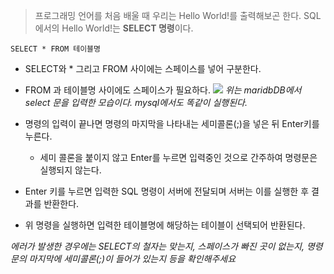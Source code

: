 > 프로그래밍 언어를 처음 배울 때 우리는 Hello World!를 출력해보곤 한다. SQL에서의 Hello World!는 **SELECT 명령**이다.

```
SELECT * FROM 테이블명
```
- SELECT와 * 그리고 FROM 사이에는 스페이스를 넣어 구분한다.
- FROM 과 테이블명 사이에도 스페이스가 필요하다.
![](https://images.velog.io/images/rimi0108/post/bb916790-4d83-434f-bf91-de4306e80084/%E1%84%89%E1%85%B3%E1%84%8F%E1%85%B3%E1%84%85%E1%85%B5%E1%86%AB%E1%84%89%E1%85%A3%E1%86%BA%202021-10-13%20%E1%84%8B%E1%85%A9%E1%84%92%E1%85%AE%202.52.00.png)
_위는 maridbDB에서 select 문을 입력한 모습이다. mysql에서도 똑같이 실행된다._

- 명령의 입력이 끝나면 명령의 마지막을 나타내는 세미콜론(;)을 넣은 뒤 Enter키를 누른다.
  - 세미 콜론을 붙이지 않고 Enter를 누르면 입력중인 것으로 간주하여 명령문은 실행되지 않는다.
- Enter 키를 누르면 입력한 SQL 명령이 서버에 전달되며 서버는 이를 실행한 후 결과를 반환한다.
- 위 명령을 실행하면 입력한 테이블명에 해당하는 테이블이 선택되어 반환된다.

_에러가 발생한 경우에는 SELECT의 철자는 맞는지, 스페이스가 빠진 곳이 없는지, 명령문의 마지막에 세미콜론(;)이 들어가 있는지 등을 확인해주세요_